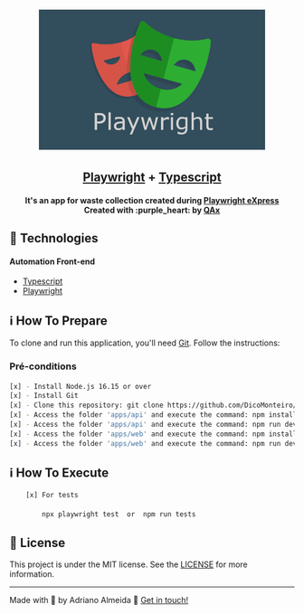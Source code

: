 <h1 align="center">
    <img alt="QAx" src="Playwright.png" width="400px" />
    <br>
</h1>

<h2 align="center">
  <a href="https://playwright.dev/">Playwright</a> + <a href="https://www.typescriptlang.org/">Typescript</a>
</h2>

<h4 align="center">
  It's an app for waste collection created during <a href="https://qaxperience.com/pt/cursos/playwright-express">Playwright eXpress</a>
  <br>
  Created with :purple_heart:  by <a href="https://qaxperience.com/pt">QAx</a>
</h4>

## :rocket: Technologies

#### Automation Front-end

-  [Typescript](https://www.typescriptlang.org/)
-  [Playwright](https://playwright.dev/)


## :information_source: How To Prepare

To clone and run this application, you'll need [Git](https://git-scm.com). Follow the instructions:

### Pré-conditions ###

```bash
[x] - Install Node.js 16.15 or over
[x] - Install Git
[x] - Clone this repository: git clone https://github.com/DicoMonteiro/playwright-mark
[x] - Access the folder 'apps/api' and execute the command: npm install
[x] - Access the folder 'apps/api' and execute the command: npm run dev
[x] - Access the folder 'apps/web' and execute the command: npm install
[x] - Access the folder 'apps/web' and execute the command: npm run dev
```

## :information_source: How To Execute

```bash
    [x] For tests

        npx playwright test  or  npm run tests

```


## :memo: License
This project is under the MIT license. See the [LICENSE](https://github.com/DicoMonteiro/playwright-mark/LICENSE) for more information.

---

Made with :purple_heart:  by Adriano Almeida :wave:  [Get in touch!](https://www.linkedin.com/in/adrianobmalmeida/)

[vc]: https://code.visualstudio.com/
